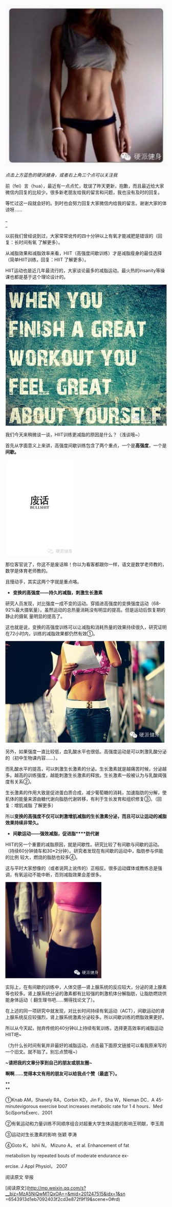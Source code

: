 ![](_resources/【硬派健身】为什么HIIT更减脂（高强度间歇训练）？image0.jpg)

_点击上方蓝色的硬派健身，或者右上角三个点可以关注我_

  

前（fei）言（hua），最近有一点点忙，耽误了昨天更新，抱歉，而且最近给大家微信内回复的比较少。很多新老朋友给我的留言和问题，我也没有及时的回复。

等忙过这一段就会好的。到时也会努力回复大家微信内给我的留言。谢谢大家的体谅呀……

_  
_

以前我们曾经说到过，大家常常讹传的四十分钟以上有氧才能减肥是错误的（回复：长时间有氧 了解更多）。  

  

从减脂效果和减脂效率来看，HIIT（高强度间歇训练）才是减脂瘦身的最佳选择（简单HIIT训练，回复：HIIT 了解更多）。

  

HIIT运动也是近几年最流行的，大家谈论最多的减脂运动。最火热的insanity等操课也都是基于这个理论设计的。

![](_resources/【硬派健身】为什么HIIT更减脂（高强度间歇训练）？image1.jpg)

我们今天来稍微谈一谈，HIIT训练更减脂的原因是什么？（浅谈哦~）

  

首先从字面意义上来讲，高强度间歇训练包含了两个重点，一个是**高强度**，一个是**间歇。**  

  

![](_resources/【硬派健身】为什么HIIT更减脂（高强度间歇训练）？image2.jpg)

那位客官说了，你这不是废话嘛！你以为看客都跟你一样，语文是数学老师教的，数学是体育老师教的。

  

且慢动手，其实这两个字就是重点咯。

  

  * **变换的高强度——持久的减脂，刺激生长激素**

  

研究人员发现，对比强度一成不变的运动。穿插进高强度的变换强度运动（68-92%最大摄氧量）。虽然运动的总热量消耗没有明显的提高。但是运动后恢复期的静止的摄氧
量明显的提高了。

  

这也就是说，变换的高强度训练可以让减脂和消耗热量的效果持续很久，研究证明在72小时内，训练的减脂效果都仍然有效①。

![](_resources/【硬派健身】为什么HIIT更减脂（高强度间歇训练）？image3.jpg)

另外，如果强度一直比较低，血乳酸水平也很低。高强度运动是可以刺激乳酸分泌的（初中生物课内容……）。  

  

而乳酸水平的提高，可以刺激生长激素的分泌。生长激素就是越痛苦时候，分泌越多。越高的训练强度，越能刺激生长激素的释放。生长激素一般被认为与乳酸阈强度有关系②。

  

生长激素的作用大致是促进蛋白质合成，减少葡萄糖的消耗，加速脂肪的分解，使机体的能量来源由糖代谢向脂肪代谢转移，有利于生长发育和组织修复③。（回复：增肌减脂
了解更多）

  

所以**变换的高强度不仅可以刺激增肌减脂的生长激素分泌，而且可以让运动的减脂效果持续非常久。**  

  

  * **间歇运动——强效减脂，促进脂****肪代谢**  

HIIT的另一个重要的减脂原因，就是间歇性。研究比较了有间歇与间歇的运动。（持续60分钟骑车和30*2分钟）。研究者发现在有间歇的运动中，脂肪参与供能的比例
较大，燃烧的脂肪也较多④。

  

这与平时大家想像的（或者说网上讹传的）正相反。很多运动媒体或教练总是强调，有氧运动不能中断，否则减脂效果会差很多。

![](_resources/【硬派健身】为什么HIIT更减脂（高强度间歇训练）？image4.jpg)

  

实际上，在有间歇的训练中，人体交感—肾上腺系统的反应较大，分泌的肾上腺素等也较多。肾上腺系统分泌的激素都有比较强的刺激机体分解脂肪，让脂肪燃烧供能身体运动（
翻生理书吧……懒得找论文了）。

  

在上述的同一项研究中就发现，对比长时间持续有氧运动（ACT），间歇运动的肾上腺系统反应较强烈，肾上腺系统激素分泌较多。所以间歇训练的燃脂效果更好。

  

所以从今天起，抛弃传统的40分钟以上持续有氧训练，选择更高效率的减脂运动HIIT吧~

  

（为什么长时间有氧并非最好的减脂运动，点击最下面原文链接可以看我原来写的一个旧文。就不贴了。别忘点赞哦~）

  

  

****~请把我的文章分享到自己的朋友或朋友圈~****

**啊啊……觉得本文有用的朋友可以给我点个赞（最底下）。**

**  
**

①Knab AM，Shanely RA，Corbin KD，Jin F，Sha W，Nieman DC．A 45-minutevigorous
exercise bout increases metabolic rate for 1 4 hours．Med SciSportsExerc．2001

②有氧运动和力量训练不同顺序组合对超重大学生体适能的影响王明献，李玉周  

③运动对生长激素的影响 张颖 李涛

④Goto K， Ishii N， Mizuno A， et al. Enhancement of fat

metabolism by repeated bouts of moderate endurance ex-

ercise. J Appl Physiol， 2007

  

阅读原文 举报

[阅读原文](http://mp.weixin.qq.com/s?__biz=MzA5NjQwMTQxOA==&mid=201247515&idx=1&sn
=6543913d1eb7092403f2cd3e872f9f19&scene=0#rd)

